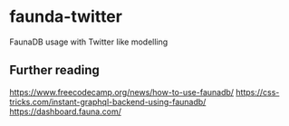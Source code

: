 # faunda-twitter
FaunaDB usage with Twitter like modelling

## Further reading

https://www.freecodecamp.org/news/how-to-use-faunadb/
https://css-tricks.com/instant-graphql-backend-using-faunadb/
https://dashboard.fauna.com/

